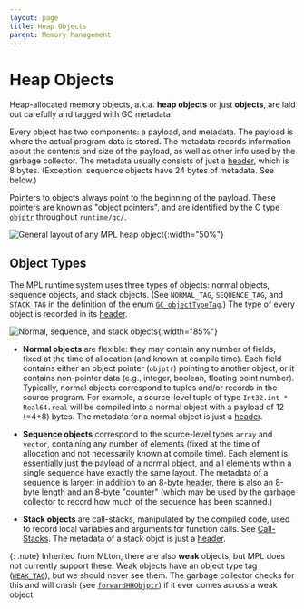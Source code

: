 ```yaml
---
layout: page
title: Heap Objects
parent: Memory Management
---
```


# Heap Objects

Heap-allocated memory objects, a.k.a. **heap objects** or just **objects**, are
laid out carefully and tagged with GC metadata.

Every object has two components: a payload, and metadata. The payload is where
the actual program data is stored. The metadata records information about the
contents and size of the payload, as well as other info used by the garbage
collector. The metadata usually consists of just a [header](header.md), which is
8 bytes. (Exception: sequence objects have 24 bytes of metadata. See below.)

Pointers to objects always point to the beginning of the payload. These
pointers are known as "object pointers", and are identified by the C type
[`objptr`](https://github.com/MPLLang/mpl/blob/5bcbcc1883a12edf0dd0f29bc46e65c2cc2ff65e/runtime/gc/objptr.h#L13) throughout `runtime/gc/`. 

![General layout of any MPL heap object]({{site.baseurl}}/assets/heap-obj-model.png){:width="50%"}

## Object Types

The MPL runtime system uses three types of objects: normal objects,
sequence objects, and stack objects. (See `NORMAL_TAG`, `SEQUENCE_TAG`, and
`STACK_TAG` in the definition of the enum [`GC_objectTypeTag`](https://github.com/MPLLang/mpl/blob/5bcbcc1883a12edf0dd0f29bc46e65c2cc2ff65e/runtime/gc/object.h#L19-L26).)
The type of every object is recorded in its [header](header.html).

![Normal, sequence, and stack objects]({{site.baseurl}}/assets/heap-obj-types.png){:width="85%"}

* **Normal objects** are flexible: they may contain any number of fields, fixed at
the time of allocation (and known at compile time). Each field contains
either an object pointer (`objptr`) pointing to another object, or it contains
non-pointer data (e.g., integer, boolean, floating point number).
Typically, normal objects correspond to tuples and/or records in the source program.
For example, a source-level tuple of type `Int32.int * Real64.real` will be compiled
into a normal object with a payload of 12 (=4+8) bytes. The metadata for a
normal object is just a [header](header.html).

* **Sequence objects** correspond to the source-level types `array` and `vector`,
containing any number of elements (fixed at the time of allocation and not
necessarily known at compile time). Each element is essentially just the payload
of a normal object, and all elements within a single sequence have exactly the
same layout. The metadata of a sequence is larger: in addition to an 8-byte
[header](header.html), there is also an 8-byte length and an 8-byte "counter"
(which may be used by the garbage collector to record how much of the sequence
has been scanned.)

* **Stack objects** are call-stacks, manipulated by the compiled code, used
to record local variables and arguments for function calls. See [Call-Stacks](stack.html).
The metadata of a stack objct is just a [header](header.html).

{: .note}
Inherited from MLton, there are also **weak** objects, but MPL does not
currently support these. Weak objects have an object type tag
([`WEAK_TAG`](https://github.com/MPLLang/mpl/blob/5bcbcc1883a12edf0dd0f29bc46e65c2cc2ff65e/runtime/gc/object.h#L25)),
but we should never see them. The garbage collector checks for this and will
crash (see [`forwardHHObjptr`](https://github.com/MPLLang/mpl/blob/5bcbcc1883a12edf0dd0f29bc46e65c2cc2ff65e/runtime/gc/hierarchical-heap-collection.c#L1802-L1805))
if it ever comes across a weak object.
